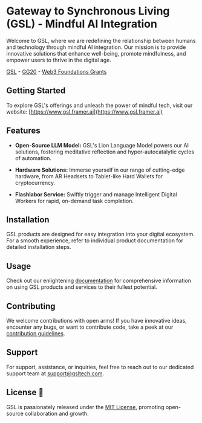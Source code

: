 # Gateway to Synchronous Living (GSL) - Mindful AI Integration

Welcome to GSL, where we are redefining the relationship between humans and technology through mindful AI integration. Our mission is to provide innovative solutions that enhance well-being, promote mindfulness, and empower users to thrive in the digital age.

[GSL](https://gsl.framer.ai) - [GG20]() - [Web3 Foundations Grants]()

## Getting Started 

To explore GSL's offerings and unleash the power of mindful tech, visit our website: [https://www.gsl.framer.ai](https://www.gsl.framer.ai)

## Features 

- **Open-Source LLM Model:** GSL's Lion Language Model powers our AI solutions, fostering meditative reflection and hyper-autocatalytic cycles of automation.
  
- **Hardware Solutions:** Immerse yourself in our range of cutting-edge hardware, from AR Headsets to Tablet-like Hard Wallets for cryptocurrency.

- **Flashlabor Service:** Swiftly trigger and manage Intelligent Digital Workers for rapid, on-demand task completion.

## Installation

GSL products are designed for easy integration into your digital ecosystem. For a smooth experience, refer to individual product documentation for detailed installation steps.

## Usage

Check out our enlightening [documentation](https://docs.gsltech.com) for comprehensive information on using GSL products and services to their fullest potential.

## Contributing

We welcome contributions with open arms! If you have innovative ideas, encounter any bugs, or want to contribute code, take a peek at our [contribution guidelines](CONTRIBUTING.md).

## Support

For support, assistance, or inquiries, feel free to reach out to our dedicated support team at support@gsltech.com.

## License 📄

GSL is passionately released under the [MIT License](LICENSE.md), promoting open-source collaboration and growth.
